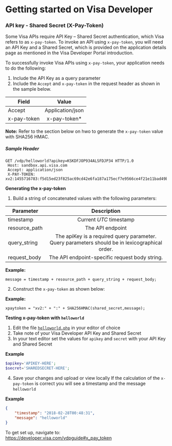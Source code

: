 # Getting started on Visa Developer
### API key - Shared Secret (X-Pay-Token)

Some Visa APIs require API Key – Shared Secret authentication, which Visa refers to as `x-pay-token`. To invoke an API using `x-pay-token`, you will need an API Key and a Shared Secret, which is provided on the application details page as mentioned in the Visa Developer Portal introduction.

To successfully invoke Visa APIs using `x-pay-token`, your application needs to do the following:

1. Include the API Key as a query parameter
2. Include the `Accept` and `x-pay-token` in the request header as shown in the sample below.

|Field   |Value   |
| -------|:------:|
|Accept  |Application/json|
|x-pay-token|x-pay-token*|

**Note:** Refer to the section below on hwo to generate the `x-pay-token` value with SHA256 HMAC.

##### Sample Header #####
```
GET /vdp/helloworld?apikey=KSKDFJOP934ALSFDJP34 HTTP/1.0 
 Host: sandbox.api.visa.com
 Accept: application/json
 X-PAY-TOKEN: xv2:1455716783:f5d15ed23f825ac69cd42e6fa187a175ecf7e9566ce4f21e11bad49bed4cc363
 ```


**<a name="xpaygen"></a>Generating the x-pay-token**

1. Build a string of concatenated values with the following parameters:

|Parameter     |Description     |
|--------------|:--------------:|
|timestamp     |Current *UTC* timestamp|
|resource_path |The API endpoint    |
|query_string  |The apiKey is a required query parameter.  Query parameters should be in lexicographical order.|
|request_body  |The API endpoint-specific request body string.|

**<a hname="mssg"></a>Example:**
```
message = timestamp + resource_path + query_string + request_body;
```
2. Construct the `x-pay-token` as shown below:

**<a name="xp"></a>Example:**
```
xpaytoken = "xv2:" + ":" + SHA256HMAC(shared_secret,message);
```
**<a name="hwphp"></a>Testing x-pay-token with `helloworld`**
1. Edit the file [`helloworld.php`](helloworld.php) in your editor of choice
2. Take note of your Visa Developer API Key and Shared Secret
3. In your text editor set the values for `apikey` and `secret` with your API Key and Shared Secret

**Example**
```PHP
$apikey='APIKEY-HERE';
$secret='SHAREDSECRET-HERE';
```

4. Save your changes and upload or view locally
If the calculation of the `x-pay-token` is correct you will see a timestamp and the message `helloworld`

**Example**
```json
{
    "timestamp": "2018-02-28T00:48:31",
    "message": "helloworld"
}
```



To get set up, navigate to:
https://developer.visa.com/vdpguide#x_pay_token
